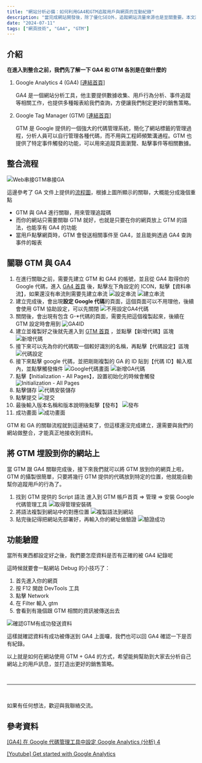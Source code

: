 ```yaml
---
title: "網站分析必備：如何利用GA4和GTM追蹤用戶與網頁的互動紀錄"
description: "當完成網站開發後，除了優化SEO外，追蹤網站流量來源也是至關重要。本文將介紹如何啟用Google Tag Manager (GTM)並管理Google Analytics 4(GA4)，從而有效地監控和分析網站流量。"
date: "2024-07-11"
tags: ["網頁技術", "GA4", "GTM"]
---
```


## 介紹

**在進入到整合之前，我們先了解一下 GA4 和 GTM 各別是在做什麼的**

1. Google Analytics 4 (GA4) [[連結首頁]](https://analytics.google.com/)

    GA4 是一個網站分析工具，他主要提供數據收集、用戶行為分析、事件追蹤等相關工作，也提供多種報表給我們查詢，方便讓我們制定更好的銷售策略。

2. Google Tag Manager (GTM) [[連結首頁]](https://tagmanager.google.com/)

    GTM 是 Google 提供的一個強大的代碼管理系統，簡化了網站標籤的管理過程，分析人員可以自行管理各種代碼，而不用與工程師頻繁溝通程。GTM 也提供了特定事件觸發的功能，可以用來追蹤頁面瀏覽、點擊事件等相關數據。

## 整合流程

![Web串接GTM串接GA](1.png)

這邊參考了 GA 文件上提供的[流程圖](https://support.google.com/tagmanager/answer/9442095?hl=zh-Hant)，根據上圖所顯示的關聯，大概能分成幾個重點

-   GTM 與 GA4 進行關聯，用來管理追蹤碼
-   而你的網站只需要關聯 GTM 就好，也就是只要在你的網頁放上 GTM 的語法，也能享有 GA4 的功能
-   當用戶點擊網頁時，GTM 會發送相關事件至 GA4，並且能夠透過 GA4 查詢事件的報表

## 關聯 GTM 與 GA4

1. 在進行關聯之前，需要先建立 GTM 和 GA4 的帳號，並且從 GA4 取得你的 Google 代碼，進入 [GA4 首頁](https://analytics.google.com/) 後，點擊左下角設定的 ICON，點擊【資料串流】，如果還沒有串流則需要先建立串流
   ![設定串流](2.png)
   ![建立串流](3.png)
2. 建立完成後，會出現**設定 Google 代碼**的頁面，這個頁面可以不用理他，後續會使用 GTM 協助設定，可以先關閉
   ![不用設定GA4代碼](4.png)
3. 關閉後，會出現有包含 G-\*代碼的頁面，需要先把這個複製起來，後續在 GTM 設定時會用到
   ![GA4ID](5.png)
4. 建立並複製好之後就先進入到 [GTM 首頁](https://tagmanager.google.com/) ，並點擊【新增代碼】區塊
   ![新增代碼](6.png)
5. 接下來可以先為你的代碼取一個較好識別的名稱，再點擊【代碼設定】區塊
   ![代碼設定](7.png)
6. 接下來點擊 google 代碼，並把剛剛複製的 GA 的 ID 貼到【代碼 ID】輸入框內，並點擊觸發條件
   ![Google代碼畫面](8.png)
   ![新增GA代碼](9.png)
7. 點擊【Initialization - All Pages】，設置初始化的時候會觸發
   ![Initialization - All Pages](10.png)
8. 點擊儲存
   ![代碼安裝儲存](11.png)
9. 點擊提交
   ![提交](12.png)
10. 最後輸入版本名稱和版本說明後點擊【發布】
    ![發布](13.png)
11. 成功畫面
    ![成功畫面](14.png)

GTM 和 GA 的關聯流程就到這邊結束了，但這樣還沒完成建立，還需要與我們的網站做整合，才能真正地接收到資料。

## 將 GTM 埋設到你的網站上

當 GTM 跟 GA4 關聯完成後，接下來我們就可以將 GTM 放到你的網頁上啦，GTM 的攝製很簡單，只要將幾行 GTM 提供的代碼放到特定的位置，他就能自動幫你追蹤用戶的行為了。

1. 找到 GTM 提供的 Script 語法
   進入到 GTM 帳戶首頁 => 管理 => 安裝 Google 代碼管理工具
   ![取得管理安裝碼](15.png)
2. 將語法複製到網站中的對應位置
   ![複製語法到網站](16.png)
3. 貼完後記得把網站先部署好，再輸入你的網址做驗證
   ![驗證成功](17.png)

## 功能驗證

當所有東西都設定好之後，我們要怎麼資料是否有正確的被 GA4 紀錄呢

這時候就要會一點網站 Debug 的小技巧了：

1. 首先進入你的網頁
2. 按 F12 開啟 DevTools 工具
3. 點擊 Network
4. 在 Filter 輸入 gtm
5. 會看到有幾個跟 GTM 相關的資訊被傳送出去

![確認GTM有成功發送資料](18.png)

這樣就確認資料有成功被傳送到 GA4 上面囉，我們也可以回 GA4 確認一下是否有紀錄。

以上就是如何在網站使用 GTM + GA4 的方式，希望能夠幫助到大家去分析自己網站上的用戶訊息，並打造出更好的銷售策略。

<br />

---

<br />

如果有任何想法，歡迎與我聯絡交流。

## 參考資料

[[GA4] 在 Google 代碼管理工具中設定 Google Analytics (分析) 4](https://support.google.com/tagmanager/answer/9442095?hl=zh-MO)

[[Youtube] Get started with Google Analytics](https://www.youtube.com/watch?v=UuE37-MM1ws&list=PLI5YfMzCfRtZ4bHJJDl_IJejxMwZFiBwz&index=2)
